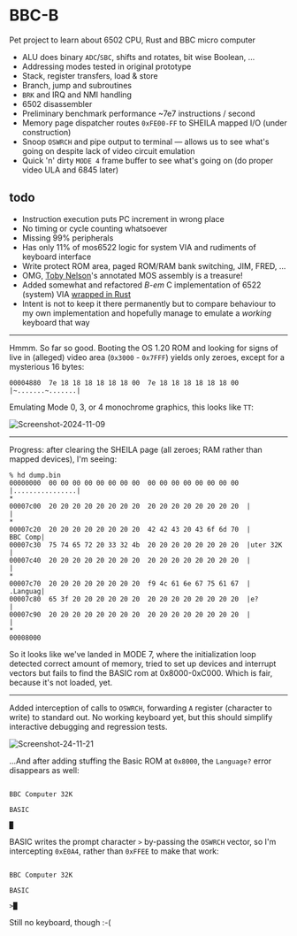 # BBC-B
Pet project to learn about 6502 CPU, Rust and BBC micro computer

* ALU does binary `ADC`/`SBC`, shifts and rotates, bit wise Boolean, ...
* Addressing modes tested in original prototype
* Stack, register transfers, load & store
* Branch, jump and subroutines
* `BRK` and IRQ and NMI handling
* 6502 disassembler
* Preliminary benchmark performance ~7e7 instructions / second
* Memory page dispatcher routes `0xFE00-FF` to SHEILA mapped I/O (under
  construction)
* Snoop `OSWRCH` and pipe output to terminal — allows us to see what's going on
  despite lack of video circuit emulation
* Quick 'n' dirty `MODE 4` frame buffer to see what's going on (do proper video
  ULA and 6845 later)
## todo
* Instruction execution puts PC increment in wrong place
* No timing or cycle counting whatsoever
* Missing 99% peripherals
* Has only 11% of mos6522 logic for system VIA and rudiments of keyboard
  interface
* Write protect ROM area, paged ROM/RAM bank switching, JIM, FRED, ...
* OMG, [Toby Nelson](https://tobylobster.github.io/mos/mos/index.html)'s
  annotated MOS assembly is a treasure!
* Added somewhat and refactored *B-em* C implementation of 6522 (system) VIA
  [wrapped in Rust](crates/b-em-sysvia/README.md)
* Intent is not to keep it there permanently but to compare behaviour to my own
  implementation and hopefully manage to emulate a *working* keyboard that way

---
Hmmm. So far so good. Booting the OS 1.20 ROM and looking for signs of live in
(alleged) video area (`0x3000` - `0x7FFF`) yields only zeroes, except for a
mysterious 16 bytes:

```
00004880  7e 18 18 18 18 18 18 00  7e 18 18 18 18 18 18 00  |~.......~.......|
```

Emulating Mode 0, 3, or 4 monochrome graphics, this looks like `TT`:

![Screenshot-2024-11-09](https://github.com/user-attachments/assets/7159f916-6cf3-4d72-bda9-4e6889c4789a)

---
Progress: after clearing the SHEILA page (all zeroes; RAM rather than mapped
devices), I'm seeing:

```
% hd dump.bin 
00000000  00 00 00 00 00 00 00 00  00 00 00 00 00 00 00 00  |................|
*
00007c00  20 20 20 20 20 20 20 20  20 20 20 20 20 20 20 20  |                |
*
00007c20  20 20 20 20 20 20 20 20  42 42 43 20 43 6f 6d 70  |        BBC Comp|
00007c30  75 74 65 72 20 33 32 4b  20 20 20 20 20 20 20 20  |uter 32K        |
00007c40  20 20 20 20 20 20 20 20  20 20 20 20 20 20 20 20  |                |
*
00007c70  20 20 20 20 20 20 20 20  f9 4c 61 6e 67 75 61 67  |        .Languag|
00007c80  65 3f 20 20 20 20 20 20  20 20 20 20 20 20 20 20  |e?              |
00007c90  20 20 20 20 20 20 20 20  20 20 20 20 20 20 20 20  |                |
*
00008000
```

So it looks like we've landed in MODE 7, where the initialization loop detected
correct amount of memory, tried to set up devices and interrupt vectors but
fails to find the BASIC rom at 0x8000-0xC000. Which is fair, because it's not
loaded, yet.

---
Added interception of calls to `OSWRCH`, forwarding `A` register (character to
write) to standard out. No working keyboard yet, but this should simplify
interactive debugging and regression tests.

![Screenshot-24-11-21](https://github.com/user-attachments/assets/ea84a206-f68b-4dc0-b3d8-1f5de787584f)

...And after adding stuffing the Basic ROM at `0x8000`, the `Language?` error disappears as well:

```

BBC Computer 32K

BASIC

█
```
BASIC writes the prompt character `>` by-passing the `OSWRCH` vector, so I'm
intercepting `0xE0A4`, rather than `0xFFEE` to make that work:
```

BBC Computer 32K

BASIC

>█
```
Still no keyboard, though :-(
